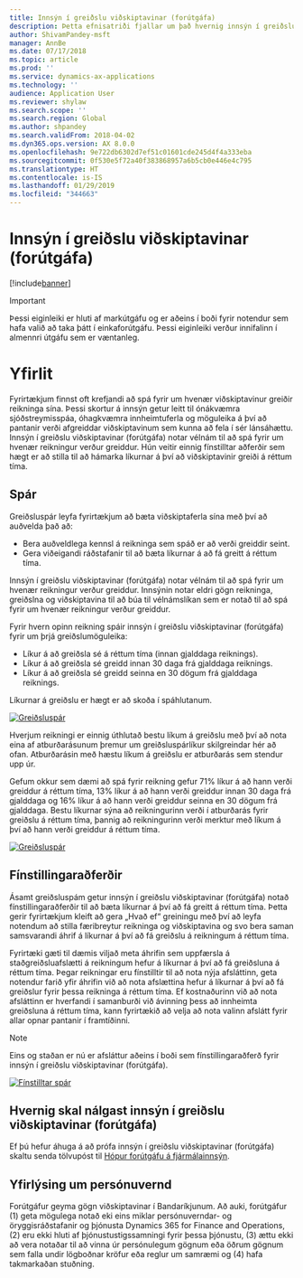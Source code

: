 ```yaml
---
title: Innsýn í greiðslu viðskiptavinar (forútgáfa)
description: Þetta efnisatriði fjallar um það hvernig innsýn í greiðslu viðskiptavinar getur auðveldað að spá fyrir um hvenær reikningur verður greiddur og auðveldað fyrirtækjum að búa til fínstilltar aðferðir sem auka líkurnar á því að greitt sé á réttum tíma.
author: ShivamPandey-msft
manager: AnnBe
ms.date: 07/17/2018
ms.topic: article
ms.prod: ''
ms.service: dynamics-ax-applications
ms.technology: ''
audience: Application User
ms.reviewer: shylaw
ms.search.scope: ''
ms.search.region: Global
ms.author: shpandey
ms.search.validFrom: 2018-04-02
ms.dyn365.ops.version: AX 8.0.0
ms.openlocfilehash: 9e722db6302d7ef51c01601cde245d4f4a333eba
ms.sourcegitcommit: 0f530e5f72a40f383868957a6b5cb0e446e4c795
ms.translationtype: HT
ms.contentlocale: is-IS
ms.lasthandoff: 01/29/2019
ms.locfileid: "344663"
---
```

# <a name="customer-payment-insights-preview"></a>Innsýn í greiðslu viðskiptavinar (forútgáfa)

[!include[banner](../includes/banner.md)]

> [!IMPORTANT]
> Þessi eiginleiki er hluti af markútgáfu og er aðeins í boði fyrir notendur sem hafa valið að taka þátt í einkaforútgáfu. Þessi eiginleiki verður innifalinn í almennri útgáfu sem er væntanleg.

# <a name="overview"></a>Yfirlit

Fyrirtækjum finnst oft krefjandi að spá fyrir um hvenær viðskiptavinur greiðir reikninga sína. Þessi skortur á innsýn getur leitt til ónákvæmra sjóðstreymisspáa, óhagkvæmra innheimtuferla og möguleika á því að pantanir verði afgreiddar viðskiptavinum sem kunna að fela í sér lánsáhættu. Innsýn í greiðslu viðskiptavinar (forútgáfa) notar vélnám til að spá fyrir um hvenær reikningur verður greiddur. Hún veitir einnig fínstilltar aðferðir sem hægt er að stilla til að hámarka líkurnar á því að viðskiptavinir greiði á réttum tíma.

## <a name="predictions"></a>Spár

Greiðsluspár leyfa fyrirtækjum að bæta viðskiptaferla sína með því að auðvelda það að:

-   Bera auðveldlega kennsl á reikninga sem spáð er að verði greiddir seint.
-   Gera viðeigandi ráðstafanir til að bæta líkurnar á að fá greitt á réttum tíma.

Innsýn í greiðslu viðskiptavinar (forútgáfa) notar vélnám til að spá fyrir um hvenær reikningur verður greiddur. Innsýnin notar eldri gögn reikninga, greiðslna og viðskiptavina til að búa til vélnámslíkan sem er notað til að spá fyrir um hvenær reikningur verður greiddur.

Fyrir hvern opinn reikning spáir innsýn í greiðslu viðskiptavinar (forútgáfa) fyrir um þrjá greiðslumöguleika:

-  Líkur á að greiðsla sé á réttum tíma (innan gjalddaga reiknings).
-  Líkur á að greiðsla sé greidd innan 30 daga frá gjalddaga reiknings.
-  Líkur á að greiðsla sé greidd seinna en 30 dögum frá gjalddaga reiknings.

Líkurnar á greiðslu er hægt er að skoða í spáhlutanum.

[![Greiðsluspár](./media/Predictions-sm2.png)](./media/Predictions-sm2.png)

Hverjum reikningi er einnig úthlutað bestu líkum á greiðslu með því að nota eina af atburðarásunum þremur um greiðsluspárlíkur skilgreindar hér að ofan. Atburðarásin með hæstu líkum á greiðslu er atburðarás sem stendur upp úr.


Gefum okkur sem dæmi að spá fyrir reikning gefur 71% líkur á að hann verði greiddur á réttum tíma, 13% líkur á að hann verði greiddur innan 30 daga frá gjalddaga og 16% líkur á að hann verði greiddur seinna en 30 dögum frá gjalddaga. Bestu líkurnar sýna að reikningurinn verði í atburðarás fyrir greiðslu á réttum tíma, þannig að reikningurinn verði merktur með líkum á því að hann verði greiddur á réttum tíma.

[![Greiðsluspár](./media/payment-predict.png)](./media/payment-predict.png)

## <a name="optimization-strategies"></a>Fínstillingaraðferðir

Ásamt greiðsluspám getur innsýn í greiðslu viðskiptavinar (forútgáfa) notað fínstillingaraðferðir til að bæta líkurnar á því að fá greitt á réttum tíma. Þetta gerir fyrirtækjum kleift að gera „Hvað ef“ greiningu með því að leyfa notendum að stilla færibreytur reikninga og viðskiptavina og svo bera saman samsvarandi áhrif á líkurnar á því að fá greiðslu á reikningum á réttum tíma.

Fyrirtæki gæti til dæmis viljað meta áhrifin sem uppfærsla á staðgreiðsluafslætti á reikningum hefur á líkurnar á því að fá greiðsluna á réttum tíma. Þegar reikningar eru fínstilltir til að nota nýja afsláttinn, geta notendur farið yfir áhrifin við að nota afslættina hefur á líkurnar á því að fá greiðslur fyrir þessa reikninga á réttum tíma. Ef kostnaðurinn við að nota afsláttinn er hverfandi í samanburði við ávinning þess að innheimta greiðsluna á réttum tíma, kann fyrirtækið að velja að nota valinn afslátt fyrir allar opnar pantanir í framtíðinni.

> [!NOTE] 
> Eins og staðan er nú er afsláttur aðeins í boði sem fínstillingaraðferð fyrir innsýn í greiðslu viðskiptavinar (forútgáfa).

[![Fínstilltar spár](./media/optimized-pay.png)](./media/optimized-pay.png)

## <a name="how-to-get-customer-payment-insights-preview"></a>Hvernig skal nálgast innsýn í greiðslu viðskiptavinar (forútgáfa)

Ef þú hefur áhuga á að prófa innsýn í greiðslu viðskiptavinar (forútgáfa) skaltu senda tölvupóst til [Hópur forútgáfu á fjármálainnsýn](mailto:fiap@microsoft.com). 

## <a name="privacy-statement"></a>Yfirlýsing um persónuvernd

Forútgáfur geyma gögn viðskiptavinar í Bandaríkjunum. Að auki, forútgáfur (1) geta mögulega notað eki eins miklar persónuverndar- og öryggisráðstafanir og þjónusta Dynamics 365 for Finance and Operations, (2) eru ekki hluti af þjónustustigssamningi fyrir þessa þjónustu, (3) ættu ekki að vera notaðar til að vinna úr persónulegum gögnum eða öðrum gögnum sem falla undir lögboðnar kröfur eða reglur um samræmi og (4) hafa takmarkaðan stuðning.
